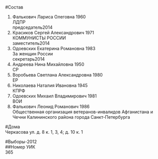 #Состав  
1. Фалькович Лариса Олеговна 1960  
    ЛДПР  
    председатель2014  
2. Красиков Сергей Александрович 1971  
    КОММУНИСТЫ РОССИИ  
    заместитель2014  
3. Одоевских Екатерина Романовна 1983  
    За женщин России  
    секретарь2014  
4. Андреева Нина Михайловна 1950  
    СР  
5. Воробьева Светлана Александровна 1980  
    ЕР  
6. Николаева Наталия Ивановна 1945  
    КПРФ  
7. Одоевских Михаил Владимирович 1981  
    ВОИ  
8. Фалькович Леонид Романович 1986  
    Общественная организация ветеранов-инвалидов Афганистана и Чечни Калининского района города Санкт-Петербурга  

#Дома  
Черкасова ул. д. 8 к. 1, 3, 4; д. 10 к. 1  
  
#Выборы-2012  
##Номер УИК  
365  
